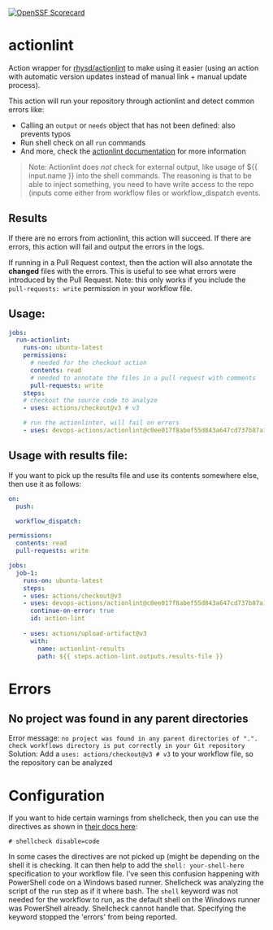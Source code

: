 [![OpenSSF Scorecard](https://api.securityscorecards.dev/projects/github.com/devops-actions/actionlint/badge)](https://api.securityscorecards.dev/projects/github.com/devops-actions/actionlint)

# actionlint
Action wrapper for [rhysd/actionlint](https://github.com/rhysd/actionlint) to make using it easier (using an action with automatic version updates instead of manual link + manual update process).

This action will run your repository through actionlint and detect common errors like:
- Calling an `output` or `needs` object that has not been defined: also prevents typos
- Run shell check on all `run` commands
- And more, check the [actionlint documentation](https://github.com/rhysd/actionlint) for more information

> Note: Actionlint does _not_ check for external output, like usage of ${{ input.name }} into the shell commands. The reasoning is that to be able to inject something, you need to have write access to the repo (inputs come either from workflow files or workflow_dispatch events. 

## Results
If there are no errors from actionlint, this action will succeed. If there are errors, this action will fail and output the errors in the logs.

If running in a Pull Request context, then the action will also annotate the **changed** files with the errors. This is useful to see what errors were introduced by the Pull Request. Note: this only works if you include the `pull-requests: write` permission in your workflow file.

## Usage:
```yaml
jobs:
  run-actionlint:
    runs-on: ubuntu-latest
    permissions:
      # needed for the checkout action
      contents: read
      # needed to annotate the files in a pull request with comments
      pull-requests: write
    steps: 
    # checkout the source code to analyze
    - uses: actions/checkout@v3 # v3

    # run the actionlinter, will fail on errors
    - uses: devops-actions/actionlint@c0ee017f8abef55d843a647cd737b87a1976eb69 #v0.1.1
```

## Usage with results file:
If you want to pick up the results file and use its contents somewhere else, then use it as follows:
```yaml
on:
  push: 

  workflow_dispatch:

permissions:
  contents: read
  pull-requests: write

jobs:
  job-1:
    runs-on: ubuntu-latest
    steps:       
    - uses: actions/checkout@v3
    - uses: devops-actions/actionlint@c0ee017f8abef55d843a647cd737b87a1976eb69 #v0.1.1
      continue-on-error: true
      id: action-lint
    
    - uses: actions/upload-artifact@v3
      with:
        name: actionlint-results
        path: ${{ steps.action-lint.outputs.results-file }}
```

# Errors

## No project was found in any parent directories
Error message: `no project was found in any parent directories of ".". check workflows directory is put correctly in your Git repository`
Solution: Add a `uses: actions/checkout@v3 # v3` to your workflow file, so the repository can be analyzed

# Configuration
If you want to hide certain warnings from shellcheck, then you can use the directives as shown in [their docs here](https://github.com/koalaman/shellcheck/wiki/Directive): 
``` shell
# shellcheck disable=code
```

In some cases the directives are not picked up (might be depending on the shell it is checking. It can then help to add the `shell: your-shell-here` specification to your workflow file. I've seen this confusion happening with PowerShell code on a Windows based runner. Shellcheck was analyzing the script of the `run` step as if it where bash. The `shell` keyword was not needed for the workflow to run, as the default shell on the Windows runner was PowerShell already. Shellcheck cannot handle that. Specifying the keyword stopped the 'errors' from being reported.
